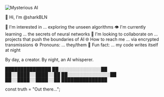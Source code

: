 ![Mysterious AI](path_to_your_image/mysterious_ai_image.png)

👾 Hi, I'm @sharkBLN

🧠 I'm interested in ... exploring the unseen algorithms
👁️ I'm currently learning ... the secrets of neural networks
🤖 I'm looking to collaborate on ... projects that push the boundaries of AI
🌐 How to reach me ... via encrypted transmissions
⚙️ Pronouns: ... they/them
🎲 Fun fact: ... my code writes itself at night

By day, a creator. By night, an AI whisperer.

███████████████
██░░░░░░░░░░░░░░██
██░░████░░████░░██
██░░░░░░░░░░░░░░██
██░░████░░████░░██
███████████████

const truth = "Out there...";

